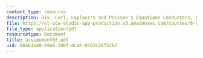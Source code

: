```yaml
---
content_type: resource
description: Div, Curl, Laplace's and Poisson's Equations Conductors, Capacitance.
file: https://ol-ocw-studio-app-production.s3.amazonaws.com/courses/8-022-physics-ii-electricity-and-magnetism-fall-2002/98a64aa9b9a0180fdca69703c20f52b7_assignment03.pdf
file_type: application/pdf
resourcetype: Document
title: assignment03.pdf
uid: 98a64aa9-b9a0-180f-dca6-9703c20f52b7
---
```

